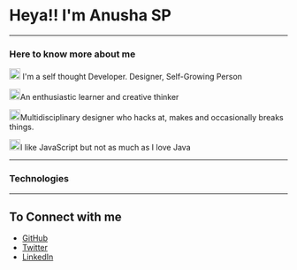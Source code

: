 <!DOCTYPE html>
<html lang="en">
<head>
    <meta charset="UTF-8">
    <meta http-equiv="X-UA-Compatible" content="IE=edge">
    <meta name="viewport" content="width=device-width, initial-scale=1.0">
    <title>Hey!! I'm Anusha SP</title>
</head>
<body>
    <h1>Heya!! I'm Anusha SP</h1>
    <hr>
    <h3>Here to know more about me</h3>
    <p><img height="20" src="https://camo.githubusercontent.com/f3991a7dddbf76cee94523f26ad83dec43956105d2966d09c3eb566d953a08e1/68747470733a2f2f6163656769662e636f6d2f77702d636f6e74656e742f75706c6f6164732f323032302f6237326e76362f706172747970617272742d33302e676966" alt=""> I'm a self thought Developer. Designer, Self-Growing Person</p>
    <p><img height="20" src="https://camo.githubusercontent.com/f3991a7dddbf76cee94523f26ad83dec43956105d2966d09c3eb566d953a08e1/68747470733a2f2f6163656769662e636f6d2f77702d636f6e74656e742f75706c6f6164732f323032302f6237326e76362f706172747970617272742d33302e676966" alt="">An enthusiastic learner and creative thinker</p>
    <p><img height="20" src="https://camo.githubusercontent.com/f3991a7dddbf76cee94523f26ad83dec43956105d2966d09c3eb566d953a08e1/68747470733a2f2f6163656769662e636f6d2f77702d636f6e74656e742f75706c6f6164732f323032302f6237326e76362f706172747970617272742d33302e676966" alt="">Multidisciplinary designer who hacks at, makes and occasionally breaks things.</p>
    <p><img height="20" src="https://camo.githubusercontent.com/f3991a7dddbf76cee94523f26ad83dec43956105d2966d09c3eb566d953a08e1/68747470733a2f2f6163656769662e636f6d2f77702d636f6e74656e742f75706c6f6164732f323032302f6237326e76362f706172747970617272742d33302e676966" alt="">I like JavaScript but not as much as I love Java</p>
  <hr>
    <h3>Technologies</h3>
    <hr>
    <footer>
        <h2>To Connect with me</h2>
        <ul>
            <li><a href="https://github.com/AnushaSP07">GitHub</a></li>
            <li><a href="https://twitter.com/AnushaSP07">Twitter</a> </li>
            <li><a href="https://www.linkedin.com/in/anjana-7532b8221/">LinkedIn</a></li>
        </ul>
    </footer>

</body>
</html>
